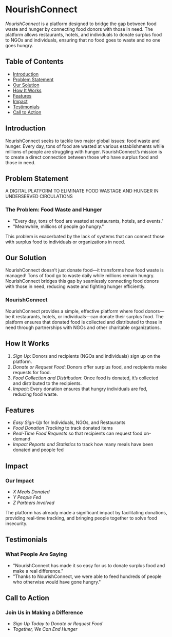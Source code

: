 # NourishConnect

*NourishConnect* is a platform designed to bridge the gap between food waste and hunger by connecting food donors with those in need. The platform allows restaurants, hotels, and individuals to donate surplus food to NGOs and individuals, ensuring that no food goes to waste and no one goes hungry.

## Table of Contents

- [Introduction](#introduction)
- [Problem Statement](#problem-statement)
- [Our Solution](#our-solution)
- [How It Works](#how-it-works)
- [Features](#features)
- [Impact](#impact)
- [Testimonials](#testimonials)
- [Call to Action](#call-to-action)

## Introduction

NourishConnect seeks to tackle two major global issues: food waste and hunger. Every day, tons of food are wasted at various establishments while millions of people are struggling with hunger. NourishConnect’s mission is to create a direct connection between those who have surplus food and those in need.

## Problem Statement
A DIGITAL PLATFORM TO ELIMINATE FOOD WASTAGE AND HUNGER IN UNDERSERVED CIRCULATIONS
### The Problem: Food Waste and Hunger

- "Every day, tons of food are wasted at restaurants, hotels, and events."
- "Meanwhile, millions of people go hungry."

This problem is exacerbated by the lack of systems that can connect those with surplus food to individuals or organizations in need.

## Our Solution
NourishConnect doesn’t just donate food—it transforms how food waste is managed!
Tons of food go to waste daily while millions remain hungry. NourishConnect bridges this gap by seamlessly connecting food donors with those in need, reducing waste and fighting hunger efficiently.

### NourishConnect

NourishConnect provides a simple, effective platform where food donors—be it restaurants, hotels, or individuals—can donate their surplus food. The platform ensures that donated food is collected and distributed to those in need through partnerships with NGOs and other charitable organizations.

## How It Works

1. *Sign Up*: Donors and recipients (NGOs and individuals) sign up on the platform.
2. *Donate or Request Food*: Donors offer surplus food, and recipients make requests for food.
3. *Food Collection and Distribution*: Once food is donated, it’s collected and distributed to the recipients.
4. *Impact*: Every donation ensures that hungry individuals are fed, reducing food waste.

## Features

- *Easy Sign-Up* for Individuals, NGOs, and Restaurants
- *Food Donation Tracking* to track donated items
- *Real-Time Food Requests* so that recipients can request food on-demand
- *Impact Reports and Statistics* to track how many meals have been donated and people fed

## Impact

### Our Impact

- *X Meals Donated*
- *Y People Fed*
- *Z Partners Involved*

The platform has already made a significant impact by facilitating donations, providing real-time tracking, and bringing people together to solve food insecurity.

## Testimonials

### What People Are Saying

- "NourishConnect has made it so easy for us to donate surplus food and make a real difference." 
- "Thanks to NourishConnect, we were able to feed hundreds of people who otherwise would have gone hungry."

## Call to Action

### Join Us in Making a Difference

- *Sign Up Today to Donate or Request Food*
- *Together, We Can End Hunger*
